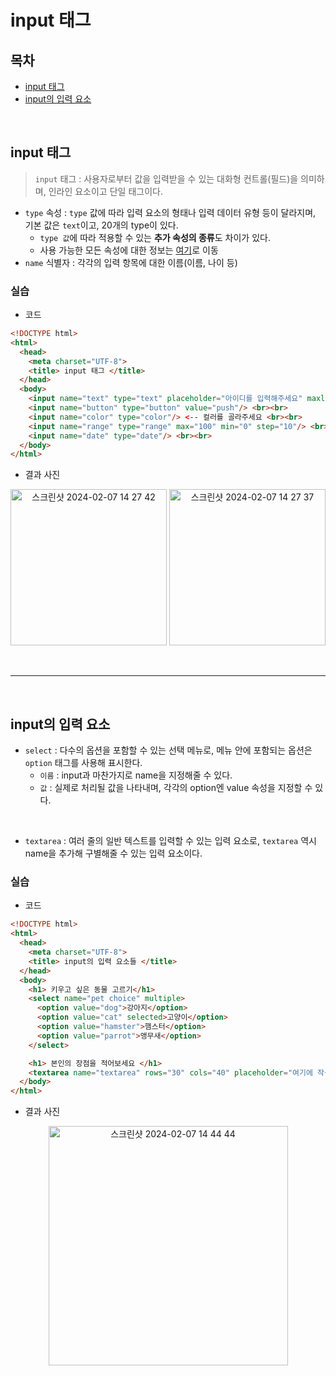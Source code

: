 # input 태그

## 목차
- [input 태그](#input-태그)
- [input의 입력 요소](#input의-입력-요소)

</br>

## input 태그

> `input` 태그 : 사용자로부터 값을 입력받을 수 있는 대화형 컨트롤(필드)을 의미하며, 인라인 요소이고 단일 태그이다.
- `type` 속성 : `type` 값에 따라 입력 요소의 형태나 입력 데이터 유형 등이 달라지며, 기본 값은 `text`이고, 20개의 type이 있다.
  - `type 값`에 따라 적용할 수 있는 **추가 속성의 종류**도 차이가 있다.
  - 사용 가능한 모든 속성에 대한 정보는 [여기](https://developer.mozilla.org/ko/docs/Web/HTML/Element/Input)로 이동
- `name` 식별자 : 각각의 입력 항목에 대한 이름(이름, 나이 등)

### 실습

- 코드
```html
<!DOCTYPE html>
<html>
  <head>
    <meta charset="UTF-8">
    <title> input 태그 </title>
  </head>
  <body>
    <input name="text" type="text" placeholder="아이디를 입력해주세요" maxlength="15"/> <br><br>
    <input name="button" type="button" value="push"/> <br><br>
    <input name="color" type="color"/> <-- 컬러를 골라주세요 <br><br>
    <input name="range" type="range" max="100" min="0" step="10"/> <br><br>
    <input name="date" type="date"/> <br><br>
  </body>
</html>
```

- 결과 사진
<p align=center>
<img width="250" height="250" alt="스크린샷 2024-02-07 14 27 42" src="https://github.com/hamsangjin/TIL/assets/103736614/b64468dc-543e-425b-b160-d60ff792bd49">
<img width="250" height="250" alt="스크린샷 2024-02-07 14 27 37" src="https://github.com/hamsangjin/TIL/assets/103736614/e2642d68-e160-45c1-aca2-16ac7a5d74e2">
</p>

<br>

---

<br>

## input의 입력 요소

- `select` : 다수의 옵션을 포함할 수 있는 선택 메뉴로, 메뉴 안에 포함되는 옵션은 `option` 태그를 사용해 표시한다.
  - `이름` : input과 마찬가지로 name을 지정해줄 수 있다.
  - `값` : 실제로 처리될 값을 나타내며, 각각의 option엔 value 속성을 지정할 수 있다.

<br>

- `textarea` : 여러 줄의 일반 텍스트를 입력할 수 있는 입력 요소로, `textarea` 역시 name을 추가해 구별해줄 수 있는 입력 요소이다.

### 실습

- 코드
```html
<!DOCTYPE html>
<html>
  <head>
    <meta charset="UTF-8">
    <title> input의 입력 요소들 </title>
  </head>
  <body>
    <h1> 키우고 싶은 동물 고르기</h1>
    <select name="pet choice" multiple>
      <option value="dog">강아지</option>
      <option value="cat" selected>고양이</option>
      <option value="hamster">햄스터</option>
      <option value="parrot">앵무새</option>
    </select>

    <h1> 본인의 장점을 적어보세요 </h1>
    <textarea name="textarea" rows="30" cols="40" placeholder="여기에 작성해주세요."></textarea>
  </body>
</html>
```

- 결과 사진
<p align=center>
<img width="383" alt="스크린샷 2024-02-07 14 44 44" src="https://github.com/hamsangjin/TIL/assets/103736614/aad513a6-b29d-4560-b183-17f8123744c9">
</p>
